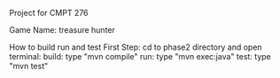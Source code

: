 Project for CMPT 276

Game Name: treasure hunter

How to build run and test
First Step: cd to phase2 directory and open terminal:
build: type "mvn compile" 
run: type "mvn exec:java"
test: type "mvn test"
